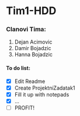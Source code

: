 # Tim1-HDD


### Clanovi Tima:

  1. Dejan Acimovic
  2. Damir Bojadzic
  3. Hanna Bojadzic
  
  
 #### To do list:
- [x] Edit Readme
- [x] Create ProjektniZadatak1
- [x] Fill it up with notepads
- [x] ...
- [ ] PROFIT!
